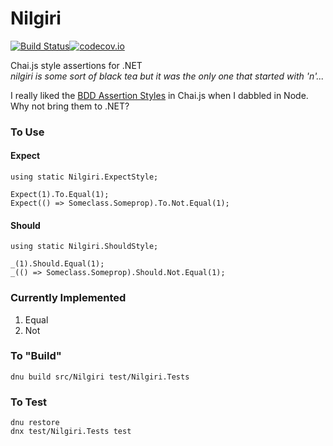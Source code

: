 # Nilgiri
[![Build Status](https://travis-ci.org/brycekbargar/Nilgiri.svg)](https://travis-ci.org/brycekbargar/Nilgiri)[![codecov.io](http://codecov.io/github/brycekbargar/Nilgiri/coverage.svg?branch=master)](http://codecov.io/github/brycekbargar/Nilgiri?branch=master)

Chai.js style assertions for .NET  
*nilgiri is some sort of black tea but it was the only one that started with 'n'...*

I really liked the [BDD Assertion Styles](http://chaijs.com/api/bdd/) in Chai.js when I dabbled in Node.  
Why not bring them to .NET?


### To Use ###
#### Expect ####
```
using static Nilgiri.ExpectStyle;

Expect(1).To.Equal(1);
Expect(() => Someclass.Someprop).To.Not.Equal(1);
```

#### Should ####
```
using static Nilgiri.ShouldStyle;

_(1).Should.Equal(1);
_(() => Someclass.Someprop).Should.Not.Equal(1);
```

### Currently Implemented ###
1. Equal
1. Not

### To "Build" ###
`dnu build src/Nilgiri test/Nilgiri.Tests`

### To Test ###
```
dnu restore
dnx test/Nilgiri.Tests test
```
